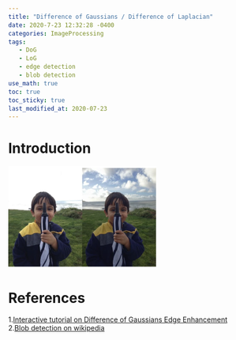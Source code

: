```yaml
---
title: "Difference of Gaussians / Difference of Laplacian"
date: 2020-7-23 12:32:28 -0400
categories: ImageProcessing
tags:
   - DoG 
   - LoG
   - edge detection 
   - blob detection 
use_math: true
toc: true
toc_sticky: true
last_modified_at: 2020-07-23
---
```



# Introduction 

 
<img src="/assets/images/kid_inTwoDifferentExposures.png" width="300px" >  



# References 
  
  1.[Interactive tutorial on Difference of Gaussians Edge Enhancement](https://micro.magnet.fsu.edu/primer/java/digitalimaging/processing/diffgaussians/index.html)   
  2.[Blob detection on wikipedia](https://en.wikipedia.org/wiki/Blob_detection#The_Laplacian_of_Gaussian)  
  
  
  
  
  
